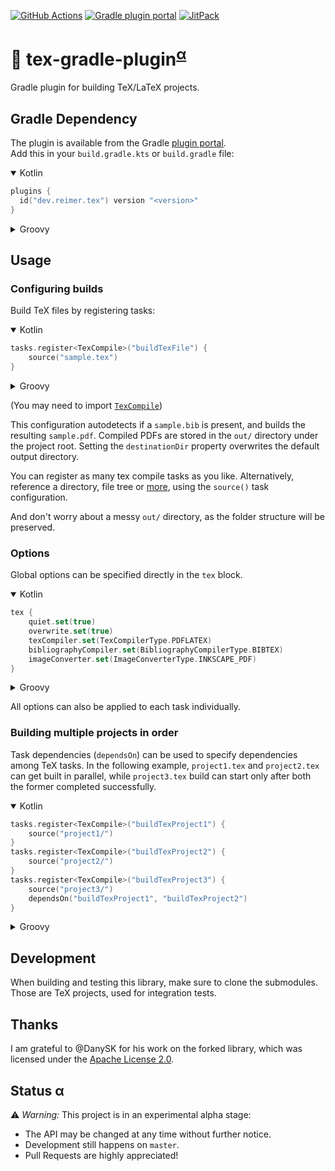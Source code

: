 [![GitHub Actions](https://img.shields.io/github/actions/workflow/status/janheinrichmerker/tex-gradle-plugin/gradle.yml?branch=master&style=flat-square)](https://github.com/janheinrichmerker/tex-gradle-plugin/actions/workflows/gradle.yml)
[![Gradle plugin portal](https://img.shields.io/maven-metadata/v/https/plugins.gradle.org/m2/dev/reimer/tex/dev.reimer.tex.gradle.plugin/maven-metadata.xml.svg?label=gradle&style=flat-square)](https://plugins.gradle.org/plugin/dev.reimer.tex)
[![JitPack](https://img.shields.io/jitpack/v/github/janheinrichmerker/tex-gradle-plugin?style=flat-square)](https://jitpack.io/#dev.reimer/tex-gradle-plugin)

# 📄 tex-gradle-plugin<sup>[α](#status-α)</sup>

Gradle plugin for building TeX/LaTeX projects.

## Gradle Dependency

The plugin is available from the Gradle [plugin portal](https://plugins.gradle.org/plugin/tex.reimer.wayback).  
Add this in your `build.gradle.kts` or `build.gradle` file:

<details open><summary>Kotlin</summary>

```kotlin
plugins {
  id("dev.reimer.tex") version "<version>"
}
```

</details>

<details><summary>Groovy</summary>

```groovy
plugins {
  id "dev.reimer.tex" version "<version>"
}
```

</details>

## Usage

### Configuring builds

Build TeX files by registering tasks:

<details open><summary>Kotlin</summary>

```kotlin
tasks.register<TexCompile>("buildTexFile") {
    source("sample.tex")
}
```

</details>

<details><summary>Groovy</summary>

```groovy
task buildTexFile(type: TexCompile) {
    source("sample.tex")
}
```

</details>

(You may need to import [`TexCompile`](src/main/kotlin/dev/reimer/tex/gradle/plugin/task/TexCompile.kt))

This configuration autodetects if a `sample.bib` is present,
and builds the resulting `sample.pdf`.
Compiled PDFs are stored in the `out/` directory under the project root.
Setting the `destinationDir` property overwrites
the default output directory.

You can register as many tex compile tasks as you like.
Alternatively, reference a directory, file tree
or [more](https://docs.gradle.org/current/javadoc/org/gradle/api/Project.html#files-java.lang.Object...-),
using the `source()` task configuration.

And don't worry about a messy `out/` directory,
as the folder structure will be preserved.

### Options

Global options can be specified directly in the `tex` block.

<details open><summary>Kotlin</summary>

```kotlin
tex {
    quiet.set(true)
    overwrite.set(true)
    texCompiler.set(TexCompilerType.PDFLATEX)
    bibliographyCompiler.set(BibliographyCompilerType.BIBTEX)
    imageConverter.set(ImageConverterType.INKSCAPE_PDF)
}
```

</details>

<details><summary>Groovy</summary>

```groovy
tex {
    quiet = true
    overwrite = true
    texCompiler = TexCompilerType.PDFLATEX
    bibliographyCompiler = BibliographyCompilerType.BIBTEX
    imageConverter = ImageConverterType.INKSCAPE_PDF
}
```

</details>

All options can also be applied to each task individually.

### Building multiple projects in order

Task dependencies (`dependsOn`) can be used to specify dependencies among TeX tasks.
In the following example, `project1.tex` and `project2.tex` can get built in parallel,
while `project3.tex` build can start only after both the former completed successfully.

<details open><summary>Kotlin</summary>

```kotlin
tasks.register<TexCompile>("buildTexProject1") {
    source("project1/")
}
tasks.register<TexCompile>("buildTexProject2") {
    source("project2/")
}
tasks.register<TexCompile>("buildTexProject3") {
    source("project3/")
    dependsOn("buildTexProject1", "buildTexProject2")
}
```

</details>

<details><summary>Groovy</summary>

```groovy
task buildTexProject1(type: TexCompile) {
    source("project1/")
}
task buildTexProject2(type: TexCompile) {
    source("project2/")
}
task buildTexProject3(type: TexCompile) {
    source("project3/")
    dependsOn buildTexProject1, buildTexProject2
}
```

</details>

## Development

When building and testing this library, make sure to clone the submodules.
Those are TeX projects, used for integration tests.

## Thanks

I am grateful to @DanySK for his work on the forked library,
which was licensed under the [Apache License 2.0](https://github.com/DanySK/gradle-latex/blob/master/LICENSE).

## Status α

⚠️ _Warning:_ This project is in an experimental alpha stage:

- The API may be changed at any time without further notice.
- Development still happens on `master`.
- Pull Requests are highly appreciated!
